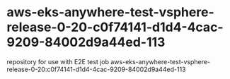 # aws-eks-anywhere-test-vsphere-release-0-20-c0f74141-d1d4-4cac-9209-84002d9a44ed-113
repository for use with E2E test job aws-eks-anywhere-test-vsphere-release-0-20:c0f74141-d1d4-4cac-9209-84002d9a44ed-113
